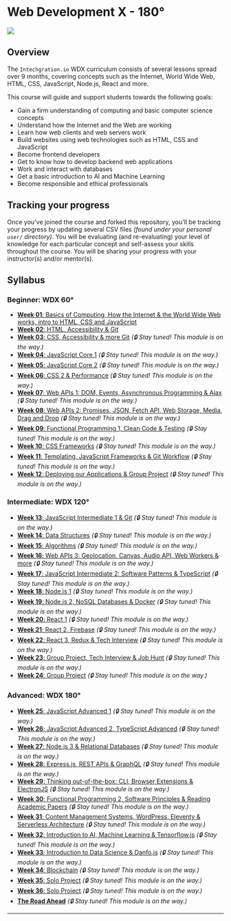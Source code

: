 # Web Development X - 180°

![](assets/syllabus.jpg)

## Overview 

  The `Intechgration.io` WDX curriculum consists of several lessons spread over 9 months, covering concepts such as the Internet, World Wide Web, HTML, CSS, JavaScript, Node.js, React and more.

  This course will guide and support students towards the following goals:

  - Gain a firm understanding of computing and basic computer science concepts
  - Understand how the Internet and the Web are working
  - Learn how web clients and web servers work
  - Build websites using web technologies such as HTML, CSS and JavaScript
  - Become frontend developers
  - Get to know how to develop backend web applications
  - Work and interact with databases
  - Get a basic introduction to AI and Machine Learning
  - Become responsible and ethical professionals 

## Tracking your progress

  Once you've joined the course and forked this repository, you'll be tracking your progress by updating several CSV files _(found under your personal `user/` directory)_. You will be evaluating (and re-evaluating) your level of knowledge for each particular concept and self-assess your skills throughout the course. You will be sharing your progress with your instructor(s) and/or mentor(s).

## Syllabus

### Beginner: WDX 60°

  - [**Week 01**: Basics of Computing, How the Internet & the World Wide Web works, intro to HTML, CSS and JavaScript](week01/index.md)
  - [**Week 02**: HTML, Accessibility & Git](week02/index.md) 
  - [**Week 03**: CSS, Accessibility & more Git](#) _(🔒 Stay tuned! This module is on the way.)_ 
  - [**Week 04**: JavaScript Core 1](#) _(🔒 Stay tuned! This module is on the way.)_
  - [**Week 05**: JavaScript Core 2](#) _(🔒 Stay tuned! This module is on the way.)_
  - [**Week 06**: CSS 2 & Performance](#) _(🔒 Stay tuned! This module is on the way.)_
  - [**Week 07**: Web APIs 1: DOM, Events, Asynchronous Programming & Ajax](#) _(🔒 Stay tuned! This module is on the way.)_
  - [**Week 08**: Web APIs 2: Promises, JSON, Fetch API, Web Storage, Media, Drag and Drop](#) _(🔒 Stay tuned! This module is on the way.)_
  - [**Week 09**: Functional Programming 1, Clean Code & Testing](#) _(🔒 Stay tuned! This module is on the way.)_ 
  - [**Week 10**: CSS Frameworks](#) _(🔒 Stay tuned! This module is on the way.)_
  - [**Week 11**: Templating, JavaScript Frameworks & Git Workflow](#) _(🔒 Stay tuned! This module is on the way.)_
  - [**Week 12**: Deploying our Applications & Group Project](#) _(🔒 Stay tuned! This module is on the way.)_

### Intermediate: WDX 120°

  - [**Week 13**: JavaScript Intermediate 1 & Git](#) _(🔒 Stay tuned! This module is on the way.)_
  - [**Week 14**: Data Structures](#) _(🔒 Stay tuned! This module is on the way.)_
  - [**Week 15**: Algorithms](#) _(🔒 Stay tuned! This module is on the way.)_
  - [**Week 16**: Web APIs 3: Geolocation, Canvas, Audio API, Web Workers & more](#) _(🔒 Stay tuned! This module is on the way.)_
  - [**Week 17**: JavaScript Intermediate 2: Software Patterns & TypeScript](#) _(🔒 Stay tuned! This module is on the way.)_
  - [**Week 18**: Node.js 1](#) _(🔒 Stay tuned! This module is on the way.)_
  - [**Week 19**: Node.js 2, NoSQL Databases & Docker](#) _(🔒 Stay tuned! This module is on the way.)_
  - [**Week 20**: React 1](#) _(🔒 Stay tuned! This module is on the way.)_
  - [**Week 21**: React 2, Firebase](#) _(🔒 Stay tuned! This module is on the way.)_
  - [**Week 22**: React 3, Redux & Tech Interview](#) _(🔒 Stay tuned! This module is on the way.)_
  - [**Week 23**: Group Project, Tech Interview & Job Hunt](#) _(🔒 Stay tuned! This module is on the way.)_
  - [**Week 24**: Group Project](#) _(🔒 Stay tuned! This module is on the way.)_

### Advanced: WDX 180°

  - [**Week 25**: JavaScript Advanced 1](#) _(🔒 Stay tuned! This module is on the way.)_
  - [**Week 26**: JavaScript Advanced 2, TypeScript Advanced](#) _(🔒 Stay tuned! This module is on the way.)_
  - [**Week 27**: Node.js 3 & Relational Databases](#) _(🔒 Stay tuned! This module is on the way.)_
  - [**Week 28**: Express.js, REST APIs & GraphQL](#) _(🔒 Stay tuned! This module is on the way.)_
  - [**Week 29**: Thinking out-of-the-box: CLI, Browser Extensions & ElectronJS](#) _(🔒 Stay tuned! This module is on the way.)_
  - [**Week 30**: Functional Programming 2, Software Principles & Reading Academic Papers](#) _(🔒 Stay tuned! This module is on the way.)_
  - [**Week 31**: Content Management Systems, WordPress, Eleventy & Serverless Architecture](#) _(🔒 Stay tuned! This module is on the way.)_
  - [**Week 32**: Introduction to AI, Machine Learning & Tensorflow.js](#) _(🔒 Stay tuned! This module is on the way.)_
  - [**Week 33**: Introduction to Data Science & Danfo.js](#) _(🔒 Stay tuned! This module is on the way.)_
  - [**Week 34**: Blockchain](#) _(🔒 Stay tuned! This module is on the way.)_
  - [**Week 35**: Solo Project](#) _(🔒 Stay tuned! This module is on the way.)_
  - [**Week 36**: Solo Project](#) _(🔒 Stay tuned! This module is on the way.)_
  - [**The Road Ahead**](#) _(🔒 Stay tuned! This module is on the way.)_

---

